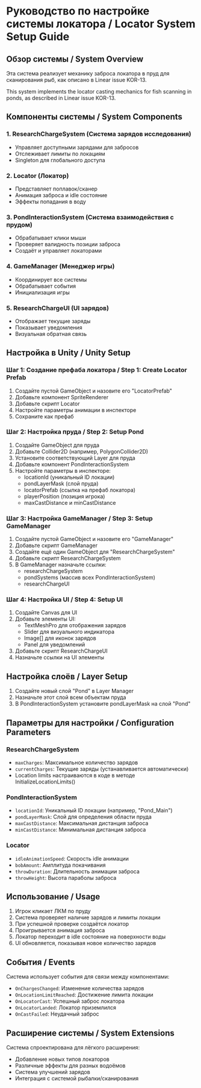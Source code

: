 # Руководство по настройке системы локатора / Locator System Setup Guide

## Обзор системы / System Overview

Эта система реализует механику заброса локатора в пруд для сканирования рыб, как описано в Linear issue KOR-13.

This system implements the locator casting mechanics for fish scanning in ponds, as described in Linear issue KOR-13.

## Компоненты системы / System Components

### 1. ResearchChargeSystem (Система зарядов исследования)
- Управляет доступными зарядами для забросов
- Отслеживает лимиты по локациям
- Singleton для глобального доступа

### 2. Locator (Локатор)
- Представляет поплавок/сканер
- Анимация заброса и idle состояние
- Эффекты попадания в воду

### 3. PondInteractionSystem (Система взаимодействия с прудом)
- Обрабатывает клики мыши
- Проверяет валидность позиции заброса
- Создаёт и управляет локаторами

### 4. GameManager (Менеджер игры)
- Координирует все системы
- Обрабатывает события
- Инициализация игры

### 5. ResearchChargeUI (UI зарядов)
- Отображает текущие заряды
- Показывает уведомления
- Визуальная обратная связь

## Настройка в Unity / Unity Setup

### Шаг 1: Создание префаба локатора / Step 1: Create Locator Prefab

1. Создайте пустой GameObject и назовите его "LocatorPrefab"
2. Добавьте компонент SpriteRenderer
3. Добавьте скрипт Locator
4. Настройте параметры анимации в инспекторе
5. Сохраните как префаб

### Шаг 2: Настройка пруда / Step 2: Setup Pond

1. Создайте GameObject для пруда
2. Добавьте Collider2D (например, PolygonCollider2D)
3. Установите соответствующий Layer для пруда
4. Добавьте компонент PondInteractionSystem
5. Настройте параметры в инспекторе:
   - locationId (уникальный ID локации)
   - pondLayerMask (слой пруда)
   - locatorPrefab (ссылка на префаб локатора)
   - playerPosition (позиция игрока)
   - maxCastDistance и minCastDistance

### Шаг 3: Настройка GameManager / Step 3: Setup GameManager

1. Создайте пустой GameObject и назовите его "GameManager"
2. Добавьте скрипт GameManager
3. Создайте ещё один GameObject для "ResearchChargeSystem"
4. Добавьте скрипт ResearchChargeSystem
5. В GameManager назначьте ссылки:
   - researchChargeSystem
   - pondSystems (массив всех PondInteractionSystem)
   - researchChargeUI

### Шаг 4: Настройка UI / Step 4: Setup UI

1. Создайте Canvas для UI
2. Добавьте элементы UI:
   - TextMeshPro для отображения зарядов
   - Slider для визуального индикатора
   - Image[] для иконок зарядов
   - Panel для уведомлений
3. Добавьте скрипт ResearchChargeUI
4. Назначьте ссылки на UI элементы

## Настройка слоёв / Layer Setup

1. Создайте новый слой "Pond" в Layer Manager
2. Назначьте этот слой всем объектам пруда
3. В PondInteractionSystem установите pondLayerMask на слой "Pond"

## Параметры для настройки / Configuration Parameters

### ResearchChargeSystem
- `maxCharges`: Максимальное количество зарядов
- `currentCharges`: Текущие заряды (устанавливается автоматически)
- Location limits настраиваются в коде в методе InitializeLocationLimits()

### PondInteractionSystem
- `locationId`: Уникальный ID локации (например, "Pond_Main")
- `pondLayerMask`: Слой для определения области пруда
- `maxCastDistance`: Максимальная дистанция заброса
- `minCastDistance`: Минимальная дистанция заброса

### Locator
- `idleAnimationSpeed`: Скорость idle анимации
- `bobAmount`: Амплитуда покачивания
- `throwDuration`: Длительность анимации заброса
- `throwHeight`: Высота параболы заброса

## Использование / Usage

1. Игрок кликает ЛКМ по пруду
2. Система проверяет наличие зарядов и лимиты локации
3. При успешной проверке создаётся локатор
4. Проигрывается анимация заброса
5. Локатор переходит в idle состояние на поверхности воды
6. UI обновляется, показывая новое количество зарядов

## События / Events

Система использует события для связи между компонентами:
- `OnChargesChanged`: Изменение количества зарядов
- `OnLocationLimitReached`: Достижение лимита локации
- `OnLocatorCast`: Успешный заброс локатора
- `OnLocatorLanded`: Локатор приземлился
- `OnCastFailed`: Неудачный заброс

## Расширение системы / System Extensions

Система спроектирована для лёгкого расширения:
- Добавление новых типов локаторов
- Различные эффекты для разных водоёмов
- Система улучшений зарядов
- Интеграция с системой рыбалки/сканирования